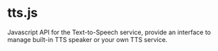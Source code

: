 # tts.js
Javascript API for the Text-to-Speech service, provide an interface to manage built-in TTS speaker or your own TTS service.
